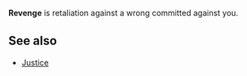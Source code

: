 **Revenge** is retaliation against a wrong committed against you.

## See also

-   [Justice](index.php?title=Justice&action=edit&redlink=1 "Justice (page does not exist)")



